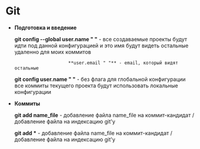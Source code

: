 # Git

- **Подготовка и введение**

    **git config --global user.name " "** - все создаваемые проекты будут идти под данной конфигурацией и это имя будут видеть остальные удаленно для моих коммитов
                          
                          **user.email " "** - email, который видят остальные
    
    **git config user.name " "** - без флага для глобальной конфигурации все коммиты текущего проекта будут использовать локальные конфигурации 

- **Коммиты**
    
    **git add name_file** - добавление файла name_file на коммит-кандидат / добавление файла на индексацию git'у 
   
   __git add *__ - добавление файла name_file на коммит-кандидат / добавление файла на индексацию git'у 
 
